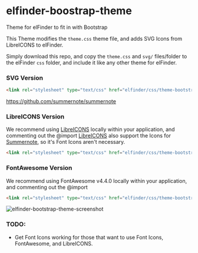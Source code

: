 # elfinder-boostrap-theme
Theme for elFinder to fit in with Bootstrap

This Theme modifies the `theme.css` theme file, and adds SVG Icons from LibreICONS to elFinder.

Simply download this repo, and copy the `theme.css` and `svg/` files/folder to the elFinder `css` folder, and include it like any other theme for elFinder.

### SVG Version
````html
<link rel="stylesheet" type="text/css" href="elfinder/css/theme-bootstrap-svg.css">
````
https://github.com/summernote/summernote
### LibreICONS Version
We recommend using [LibreICONS](https://github.com/StudioJunkyard/LibreICONS) locally within your application, and commenting out the @import
[LibreICONS](https://github.com/StudioJunkyard/LibreICONS) also support the Icons for [Summernote](https://github.com/summernote/summernote/), so it's Font Icons aren't necessary.
````html
<link rel="stylesheet" type="text/css" href="elfinder/css/theme-bootstrap-libreicons.css">
````

### FontAwesome Version
We recommend using FontAwesome v4.4.0 locally within your application, and commenting out the @import
````html
<link rel="stylesheet" type="text/css" href="elfinder/css/theme-bootstrap-fontawesome.css">
````

![elfinder-bootstrap-theme-screenshot](https://github.com/StudioJunkyard/elfinder-bootstrap-theme/blob/master/elfinder-bootstrap-theme.png)

### TODO:
- Get Font Icons working for those that want to use Font Icons, FontAwesome, and LibreICONS.
